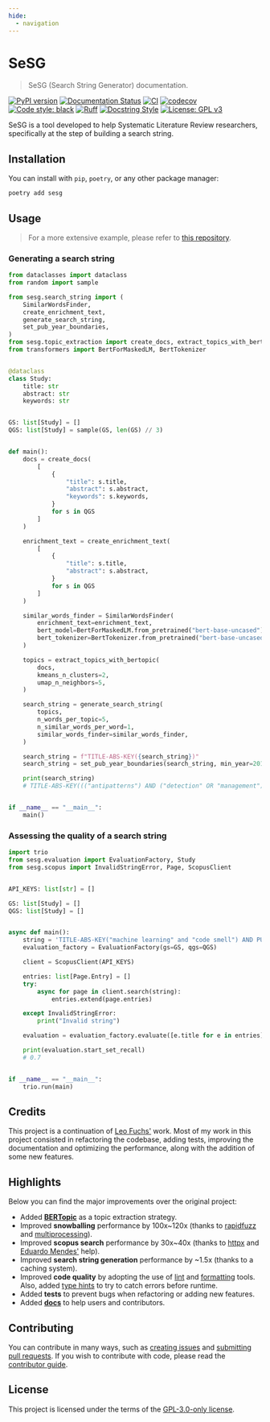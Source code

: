 ```yaml
---
hide:
  - navigation
---
```


# SeSG

> SeSG (Search String Generator) documentation.

[![PyPI version](https://badge.fury.io/py/sesg.svg)](https://badge.fury.io/py/sesg)
[![Documentation Status](https://readthedocs.org/projects/sesg/badge/?version=latest)](https://sesg.readthedocs.io/en/latest/?badge=latest)
[![CI](https://github.com/demetrius-mp/sesg/actions/workflows/pipeline.yaml/badge.svg)](https://github.com/demetrius-mp/sesg/actions/workflows/pipeline.yaml)
[![codecov](https://codecov.io/github/demetrius-mp/sesg/branch/main/graph/badge.svg?token=Y6DXNMDGU1)](https://codecov.io/github/demetrius-mp/sesg)
[![Code style: black](https://img.shields.io/badge/code%20style-black-000000.svg)](https://github.com/psf/black)
[![Ruff](https://img.shields.io/endpoint?url=https://raw.githubusercontent.com/charliermarsh/ruff/main/assets/badge/v0.json)](https://github.com/charliermarsh/ruff)
[![Docstring Style](https://img.shields.io/badge/%20style-google-3666d6.svg)](https://google.github.io/styleguide/pyguide.html#s3.8-comments-and-docstrings)
[![License: GPL v3](https://img.shields.io/badge/License-GPLv3-blue.svg)](https://www.gnu.org/licenses/gpl-3.0)

SeSG is a tool developed to help Systematic Literature Review researchers, specifically at the step of building a search string.

## Installation

You can install with `pip`, `poetry`, or any other package manager:

```bash
poetry add sesg
```

## Usage

> For a more extensive example, please refer to [this repository](https://github.com/demetrius-mp/sesg-cli).

### Generating a search string

```python
from dataclasses import dataclass
from random import sample

from sesg.search_string import (
    SimilarWordsFinder,
    create_enrichment_text,
    generate_search_string,
    set_pub_year_boundaries,
)
from sesg.topic_extraction import create_docs, extract_topics_with_bertopic
from transformers import BertForMaskedLM, BertTokenizer


@dataclass
class Study:
    title: str
    abstract: str
    keywords: str


GS: list[Study] = []
QGS: list[Study] = sample(GS, len(GS) // 3)


def main():
    docs = create_docs(
        [
            {
                "title": s.title,
                "abstract": s.abstract,
                "keywords": s.keywords,
            }
            for s in QGS
        ]
    )

    enrichment_text = create_enrichment_text(
        [
            {
                "title": s.title,
                "abstract": s.abstract,
            }
            for s in QGS
        ]
    )

    similar_words_finder = SimilarWordsFinder(
        enrichment_text=enrichment_text,
        bert_model=BertForMaskedLM.from_pretrained("bert-base-uncased"),
        bert_tokenizer=BertTokenizer.from_pretrained("bert-base-uncased"),
    )

    topics = extract_topics_with_bertopic(
        docs,
        kmeans_n_clusters=2,
        umap_n_neighbors=5,
    )

    search_string = generate_search_string(
        topics,
        n_words_per_topic=5,
        n_similar_words_per_word=1,
        similar_words_finder=similar_words_finder,
    )

    search_string = f"TITLE-ABS-KEY({search_string})"
    search_string = set_pub_year_boundaries(search_string, min_year=2010, max_year=2020)

    print(search_string)
    # TITLE-ABS-KEY((("antipatterns") AND ("detection" OR "management") AND ("bdtex") AND ("approach" OR "algorithm") AND ("smurf")) OR (("code" OR "pattern") AND ("detection" OR "management") AND ("design" OR "software") AND ("software" OR "computer") AND ("learning" OR "translation"))) AND PUBYEAR > 1999 AND PUBYEAR < 2018  # noqa: E501


if __name__ == "__main__":
    main()

```

### Assessing the quality of a search string

```python
import trio
from sesg.evaluation import EvaluationFactory, Study
from sesg.scopus import InvalidStringError, Page, ScopusClient


API_KEYS: list[str] = []

GS: list[Study] = []
QGS: list[Study] = []


async def main():
    string = 'TITLE-ABS-KEY("machine learning" and "code smell") AND PUBYEAR > 2010 AND PUBYEAR < 2020'  # noqa: E501
    evaluation_factory = EvaluationFactory(gs=GS, qgs=QGS)

    client = ScopusClient(API_KEYS)

    entries: list[Page.Entry] = []
    try:
        async for page in client.search(string):
            entries.extend(page.entries)

    except InvalidStringError:
        print("Invalid string")

    evaluation = evaluation_factory.evaluate([e.title for e in entries])

    print(evaluation.start_set_recall)
    # 0.7


if __name__ == "__main__":
    trio.run(main)
```

## Credits

This project is a continuation of [Leo Fuchs'](https://github.com/LeoFuchs/SeSG) work. Most of my work in this project consisted in refactoring the codebase, adding tests, improving the documentation and optimizing the performance, along with the addition of some new features.

## Highlights

Below you can find the major improvements over the original project:

- Added [**BERTopic**](https://github.com/MaartenGr/BERTopic) as a topic extraction strategy.
- Improved **snowballing** performance by 100x~120x (thanks to [rapidfuzz](https://github.com/maxbachmann/RapidFuzz) and [multiprocessing](https://docs.python.org/3.10/library/multiprocessing.html)).
- Improved **scopus search** performance by 30x~40x (thanks to [httpx](https://github.com/encode/httpx/) and [Eduardo Mendes'](https://github.com/dunossauro) help).
- Improved **search string generation** performance by ~1.5x (thanks to a caching system).
- Improved **code quality** by adopting the use of [lint](https://github.com/charliermarsh/ruff) and [formatting](https://github.com/psf/black) tools. Also, added [type hints](https://docs.python.org/3/library/typing.html) to try to catch errors before runtime.
- Added **tests** to prevent bugs when refactoring or adding new features.
- Added [**docs**](https://sesg.readthedocs.io/en/latest/) to help users and contributors.

## Contributing

You can contribute in many ways, such as [creating issues](https://github.com/demetrius-mp/sesg/issues) and [submitting pull requests](https://github.com/demetrius-mp/sesg/pulls). If you wish to contribute with code, please read the [contributor guide](https://sesg.readthedocs.io/en/latest/contributor-guide/).

## License

This project is licensed under the terms of the [GPL-3.0-only license](https://spdx.org/licenses/GPL-3.0-only.html).